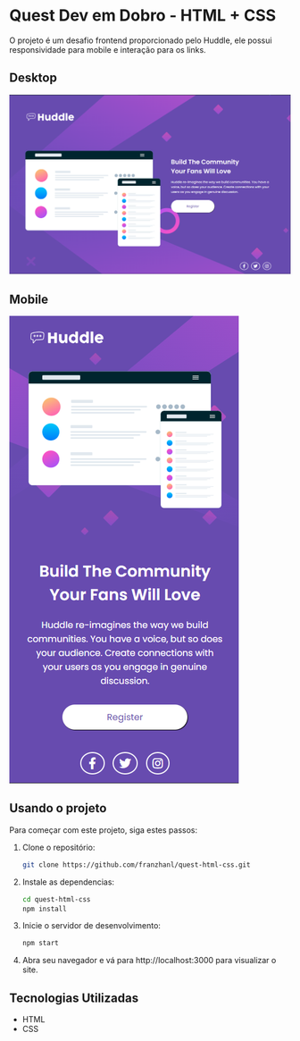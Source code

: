 # Quest Dev em Dobro - HTML + CSS

O projeto é um desafio frontend proporcionado pelo Huddle, 
ele possui responsividade para mobile e interação para os links.

## Desktop
![Desktop](src/images/portifolio-desktop.png)

## Mobile
![Mobile](src/images/portifolio-mobile.png)

## Usando o projeto
Para começar com este projeto, siga estes passos:

1. Clone o repositório:

   ```bash
   git clone https://github.com/franzhanl/quest-html-css.git
2. Instale as dependencias:

    ```bash
    cd quest-html-css
    npm install
3. Inicie o servidor de desenvolvimento:

    ```bash
    npm start
4. Abra seu navegador e vá para http://localhost:3000 para visualizar o site.
## Tecnologias Utilizadas

- HTML
- CSS
